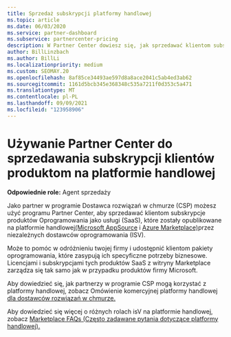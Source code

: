 ```yaml
---
title: Sprzedaż subskrypcji platformy handlowej
ms.topic: article
ms.date: 06/03/2020
ms.service: partner-dashboard
ms.subservice: partnercenter-pricing
description: W Partner Center dowiesz się, jak sprzedawać klientom subskrypcje produktów SaaS opublikowane na platformie handlowej przez niezależnych dostawców oprogramowania (ISV).
author: BillLinzbach
ms.author: BillLi
ms.localizationpriority: medium
ms.custom: SEOMAY.20
ms.openlocfilehash: 8af85ce34493ae597d8a8ace2041c5ab4ed3ab62
ms.sourcegitcommit: 1161d5bcb345e368348c535a7211f0d353c5a471
ms.translationtype: MT
ms.contentlocale: pl-PL
ms.lasthandoff: 09/09/2021
ms.locfileid: "123958906"
---
```

# <a name="use-partner-center-to-sell-customers-subscriptions-to-commercial-marketplace-products"></a>Używanie Partner Center do sprzedawania subskrypcji klientów produktom na platformie handlowej

**Odpowiednie role:** Agent sprzedaży

Jako partner w programie Dostawca rozwiązań w chmurze (CSP) możesz użyć programu Partner Center, aby sprzedawać klientom subskrypcje produktów Oprogramowania jako usługi (SaaS), które zostały opublikowane na platformie handlowej[(Microsoft AppSource](https://appsource.microsoft.com/) i [Azure Marketplace)](https://azuremarketplace.microsoft.com/)przez niezależnych dostawców oprogramowania (ISV).

Może to pomóc w odróżnieniu twojej firmy i udostępnić klientom pakiety oprogramowania, które zasypują ich specyficzne potrzeby biznesowe. Licencjami i subskrypcjami tych produktów SaaS z witryny Marketplace zarządza się tak samo jak w przypadku produktów firmy Microsoft.

Aby dowiedzieć się, jak partnerzy w programie CSP mogą korzystać z platformy handlowej, zobacz Omówienie komercyjnej platformy handlowej [dla dostawców rozwiązań w chmurze.](csp-commercial-marketplace-overview.md)

Aby dowiedzieć się więcej o różnych rolach isV na platformie handlowej, zobacz [Marketplace FAQs (Często zadawane pytania dotyczące platformy handlowej).](/azure/marketplace/marketplace-faq-publisher-guide)